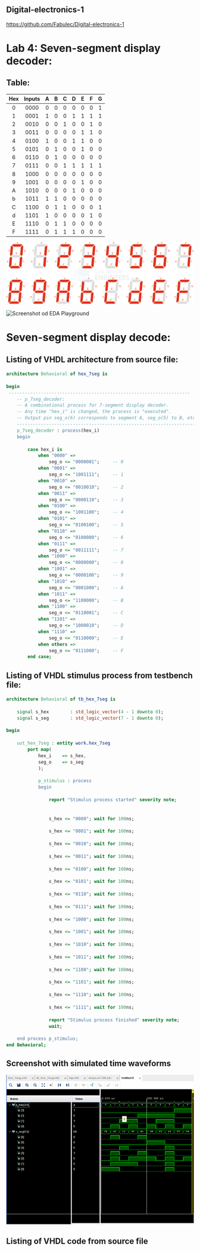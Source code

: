 ## Digital-electronics-1

https://github.com/Fabulec/Digital-electronics-1

# Lab 4: Seven-segment display decoder:


## Table:

| Hex | Inputs | A | B | C | D | E | F | G |
| :-: | :-: | :-: | :-: | :-: | :-: | :-: | :-: | :-: |
| 0 | 0000 | 0 | 0 | 0 | 0 | 0 | 0 | 1 |
| 1 | 0001 | 1 | 0 | 0 | 1 | 1 | 1 | 1 |
| 2 | 0010 | 0 | 0 | 1 | 0 | 0 | 1 | 0 |
| 3 | 0011 | 0 | 0 | 0 | 0 | 1 | 1 | 0 |
| 4 | 0100 | 1 | 0 | 0 | 1 | 1 | 0 | 0 |
| 5 | 0101 | 0 | 1 | 0 | 0 | 1 | 0 | 0 |
| 6 | 0110 | 0 | 1 | 0 | 0 | 0 | 0 | 0 |
| 7 | 0111 | 0 | 0 | 1 | 1 | 1 | 1 | 1 |
| 8 | 1000 | 0 | 0 | 0 | 0 | 0 | 0 | 0 |
| 9 | 1001 | 0 | 0 | 0 | 0 | 1 | 0 | 0 |
| A | 1010 | 0 | 0 | 0 | 1 | 0 | 0 | 0 |
| b | 1011 | 1 | 1 | 0 | 0 | 0 | 0 | 0 |
| C | 1100 | 0 | 1 | 1 | 0 | 0 | 0 | 1 |
| d | 1101 | 1 | 0 | 0 | 0 | 0 | 1 | 0 |
| E | 1110 | 0 | 1 | 1 | 0 | 0 | 0 | 0 |
| F | 1111 | 0 | 1 | 1 | 1 | 0 | 0 | 0 |


![Screenshot od EDA Playground](Image/7segciselne.png)

![Screenshot od EDA Playground](Image/7seg_schema.png)


# Seven-segment display decode:

## Listing of VHDL architecture from source file:

```vhdl
architecture Behavioral of hex_7seg is

begin
 --------------------------------------------------------------------
    -- p_7seg_decoder:
    -- A combinational process for 7-segment display decoder. 
    -- Any time "hex_i" is changed, the process is "executed".
    -- Output pin seg_o(6) corresponds to segment A, seg_o(5) to B, etc.
    --------------------------------------------------------------------
    p_7seg_decoder : process(hex_i)
    begin
    
        case hex_i is
            when "0000" =>
                seg_o <= "0000001";     -- 0
            when "0001" =>
                seg_o <= "1001111";     -- 1
            when "0010" =>
                seg_o <= "0010010";     -- 2
            when "0011" =>
                seg_o <= "0000110";     -- 3
            when "0100" =>
                seg_o <= "1001100";     -- 4
            when "0101" =>
                seg_o <= "0100100";     -- 5
            when "0110" =>
                seg_o <= "0100000";     -- 6
            when "0111" =>
                seg_o <= "0011111";     -- 7
            when "1000" =>
                seg_o <= "0000000";     -- 8
            when "1001" =>
                seg_o <= "0000100";     -- 9
            when "1010" =>
                seg_o <= "0001000";     -- A
            when "1011" =>
                seg_o <= "1100000";     -- B
            when "1100" =>
                seg_o <= "0110001";     -- C
            when "1101" =>
                seg_o <= "1000010";     -- D
            when "1110" =>
                seg_o <= "0110000";     -- E
            when others =>
                seg_o <= "0111000";     -- F
        end case;

```


##  Listing of VHDL stimulus process from testbench file:



```vhdl
architecture Behavioral of tb_hex_7seg is

    signal s_hex        : std_logic_vector(4 - 1 downto 0);
    signal s_seg        : std_logic_vector(7 - 1 downto 0);
    
begin
    
    uut_hex_7seg : entity work.hex_7seg
        port map(
            hex_i    => s_hex,
            seg_o    => s_seg       
            );
            
            p_stimulus : process
            begin 
                
                report "Stimulus process started" severity note;
                
                
                s_hex <= "0000"; wait for 100ns;

                s_hex <= "0001"; wait for 100ns;
                
                s_hex <= "0010"; wait for 100ns;
                
                s_hex <= "0011"; wait for 100ns;
                
                s_hex <= "0100"; wait for 100ns;
                
                s_hex <= "0101"; wait for 100ns;
                
                s_hex <= "0110"; wait for 100ns;
                
                s_hex <= "0111"; wait for 100ns;
                
                s_hex <= "1000"; wait for 100ns;
                
                s_hex <= "1001"; wait for 100ns;
                
                s_hex <= "1010"; wait for 100ns;
                
                s_hex <= "1011"; wait for 100ns;
                
                s_hex <= "1100"; wait for 100ns;
                
                s_hex <= "1101"; wait for 100ns;
                
                s_hex <= "1110"; wait for 100ns;
                
                s_hex <= "1111"; wait for 100ns;            
            
                report "Stimulus process finished" severity note;
                wait;
                
    end process p_stimulus;
end Behavioral;

```


## Screenshot with simulated time waveforms

![Screenshot od EDA Playground](Image/top.vhd_simulacia.png)


## Listing of VHDL code from source file

